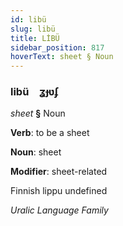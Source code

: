 ```yaml
---
id: libü
slug: libü
title: LİBÜ
sidebar_position: 817
hoverText: sheet § Noun
---
```


### libü&emsp;<span kind="abugida">ʓɟʋʄ</span>

*sheet* **§** Noun

**Verb**: to be a sheet

**Noun**: sheet

**Modifier**: sheet-related

Finnish lippu undefined

*Uralic Language Family*